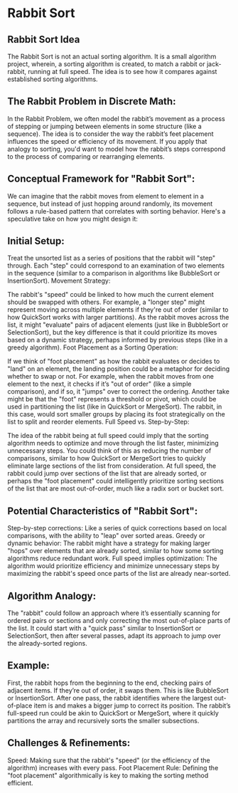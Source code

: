 # Rabbit Sort

## Rabbit Sort Idea
The Rabbit Sort is not an actual sorting algorithm. It is a small algorithm project, wherein, a sorting algorithm is created, to match a rabbit or jack-rabbit, running at full speed. The idea is to see how it compares against established sorting algorithms.


## The Rabbit Problem in Discrete Math:
In the Rabbit Problem, we often model the rabbit’s movement as a process of stepping or jumping between elements in some structure (like a sequence). The idea is to consider the way the rabbit’s feet placement influences the speed or efficiency of its movement. If you apply that analogy to sorting, you'd want to model how the rabbit’s steps correspond to the process of comparing or rearranging elements.

## Conceptual Framework for "Rabbit Sort":
We can imagine that the rabbit moves from element to element in a sequence, but instead of just hopping around randomly, its movement follows a rule-based pattern that correlates with sorting behavior. Here's a speculative take on how you might design it:

## Initial Setup:

Treat the unsorted list as a series of positions that the rabbit will "step" through.
Each "step" could correspond to an examination of two elements in the sequence (similar to a comparison in algorithms like BubbleSort or InsertionSort).
Movement Strategy:

The rabbit's "speed" could be linked to how much the current element should be swapped with others. For example, a "longer step" might represent moving across multiple elements if they're out of order (similar to how QuickSort works with larger partitions).
As the rabbit moves across the list, it might "evaluate" pairs of adjacent elements (just like in BubbleSort or SelectionSort), but the key difference is that it could prioritize its moves based on a dynamic strategy, perhaps informed by previous steps (like in a greedy algorithm).
Foot Placement as a Sorting Operation:

If we think of "foot placement" as how the rabbit evaluates or decides to "land" on an element, the landing position could be a metaphor for deciding whether to swap or not. For example, when the rabbit moves from one element to the next, it checks if it’s "out of order" (like a simple comparison), and if so, it "jumps" over to correct the ordering.
Another take might be that the "foot" represents a threshold or pivot, which could be used in partitioning the list (like in QuickSort or MergeSort). The rabbit, in this case, would sort smaller groups by placing its foot strategically on the list to split and reorder elements.
Full Speed vs. Step-by-Step:

The idea of the rabbit being at full speed could imply that the sorting algorithm needs to optimize and move through the list faster, minimizing unnecessary steps. You could think of this as reducing the number of comparisons, similar to how QuickSort or MergeSort tries to quickly eliminate large sections of the list from consideration.
At full speed, the rabbit could jump over sections of the list that are already sorted, or perhaps the "foot placement" could intelligently prioritize sorting sections of the list that are most out-of-order, much like a radix sort or bucket sort.

## Potential Characteristics of "Rabbit Sort":

Step-by-step corrections: Like a series of quick corrections based on local comparisons, with the ability to "leap" over sorted areas.
Greedy or dynamic behavior: The rabbit might have a strategy for making larger "hops" over elements that are already sorted, similar to how some sorting algorithms reduce redundant work.
Full speed implies optimization: The algorithm would prioritize efficiency and minimize unnecessary steps by maximizing the rabbit's speed once parts of the list are already near-sorted.

## Algorithm Analogy:
The "rabbit" could follow an approach where it’s essentially scanning for ordered pairs or sections and only correcting the most out-of-place parts of the list.
It could start with a "quick pass" similar to InsertionSort or SelectionSort, then after several passes, adapt its approach to jump over the already-sorted regions.

## Example:
First, the rabbit hops from the beginning to the end, checking pairs of adjacent items. If they’re out of order, it swaps them. This is like BubbleSort or InsertionSort.
After one pass, the rabbit identifies where the largest out-of-place item is and makes a bigger jump to correct its position.
The rabbit’s full-speed run could be akin to QuickSort or MergeSort, where it quickly partitions the array and recursively sorts the smaller subsections.

## Challenges & Refinements:
Speed: Making sure that the rabbit's "speed" (or the efficiency of the algorithm) increases with every pass.
Foot Placement Rule: Defining the "foot placement" algorithmically is key to making the sorting method efficient.

